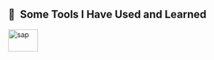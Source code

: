 <!--
**Alianoire/Alianoire** is a ✨ _special_ ✨ repository because its `README.md` (this file) appears on your GitHub profile.

Here are some ideas to get you started:

- 🔭 I’m currently working on ...
- 🌱 I’m currently learning ...
- 👯 I’m looking to collaborate on ...
- 🤔 I’m looking for help with ...
- 💬 Ask me about ...
- 📫 How to reach me: ...
- 😄 Pronouns: ...
- ⚡ Fun fact: ...
-->

<h2> 🚀 &nbsp;Some Tools I Have Used and Learned</h2>
<p align="left">
<img src="https://th.bing.com/th/id/OIP.5BfaVQJUih4hd8etGT0RdQHaDx?pid=ImgDet&rs=1" alt="sap" width="60" height="45"/>
</p>
